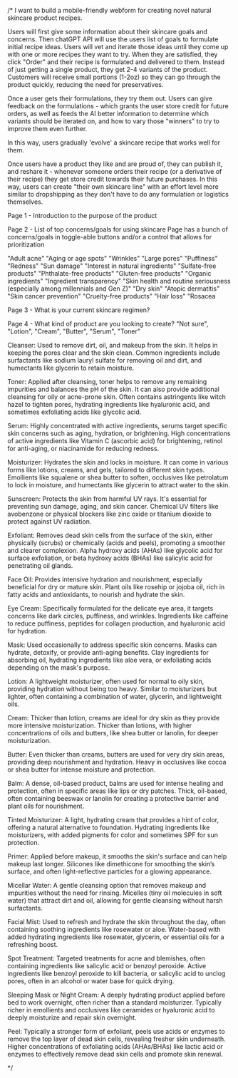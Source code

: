 /*
I want to build a mobile-friendly webform for creating novel natural skincare product recipes. 

Users will first give some information about their skincare goals and concerns.   Then chatGPT API will use the users list of goals to formulate initial recipe ideas.   Users will vet and iterate those ideas until they come up with one or more recipes they want to try. When they are satisfied, they click "Order" and their recipe is formulated and delivered to them. Instead of just getting a single product, they get 2-4 variants of the product. Customers will receive small portions (1-2oz) so they can go through the product quickly, reducing the need for preservatives.

Once a user gets their formulations, they try them out.  Users can give feedback on the formulations - which grants the user store credit for future orders, as well as feeds the AI better information to determine which variants should be iterated on, and how to vary those "winners" to try to improve them even further. 

In this way, users gradually 'evolve' a skincare recipe that works well for them. 

Once users have a product they like and are proud of, they can publish it, and reshare it - whenever someone orders their recipe (or a derivative of their recipe) they get store credit towards their future purchases. In this way, users can create "their own skincare line" with an effort level more similar to dropshipping as they don't have to do any formulation or logistics themselves. 



Page 1 - Introduction to the purpose of the product

Page 2 - List of top concerns/goals for using skincare 
Page has a bunch of concerns/goals in toggle-able buttons and/or a control that allows for prioritization

"Adult acne"
"Aging or age spots"
"Wrinkles"
"Large pores"
"Puffiness"
"Redness"
"Sun damage"
"Interest in natural ingredients"
"Sulfate-free products"
"Phthalate-free products"
"Gluten-free products"
"Organic ingredients"
"Ingredient transparency"
"Skin health and routine seriousness (especially among millennials and Gen Z)"
"Dry skin"
"Atopic dermatitis"
"Skin cancer prevention"
"Cruelty-free products"
"Hair loss"
"Rosacea

Page 3 - What is your current skincare regimen?

Page 4 - What kind of product are you looking to create?
"Not sure", "Lotion", "Cream", "Butter", "Serum", "Toner" 

Cleanser: Used to remove dirt, oil, and makeup from the skin. It helps in keeping the pores clear and the skin clean. Common ingredients include surfactants like sodium lauryl sulfate for removing oil and dirt, and humectants like glycerin to retain moisture.

Toner: Applied after cleansing, toner helps to remove any remaining impurities and balances the pH of the skin. It can also provide additional cleansing for oily or acne-prone skin. Often contains astringents like witch hazel to tighten pores, hydrating ingredients like hyaluronic acid, and sometimes exfoliating acids like glycolic acid.

Serum: Highly concentrated with active ingredients, serums target specific skin concerns such as aging, hydration, or brightening. High concentrations of active ingredients like Vitamin C (ascorbic acid) for brightening, retinol for anti-aging, or niacinamide for reducing redness.

Moisturizer: Hydrates the skin and locks in moisture. It can come in various forms like lotions, creams, and gels, tailored to different skin types. Emollients like squalene or shea butter to soften, occlusives like petrolatum to lock in moisture, and humectants like glycerin to attract water to the skin.

Sunscreen: Protects the skin from harmful UV rays. It's essential for preventing sun damage, aging, and skin cancer.  Chemical UV filters like avobenzone or physical blockers like zinc oxide or titanium dioxide to protect against UV radiation.

Exfoliant: Removes dead skin cells from the surface of the skin, either physically (scrubs) or chemically (acids and peels), promoting a smoother and clearer complexion. Alpha hydroxy acids (AHAs) like glycolic acid for surface exfoliation, or beta hydroxy acids (BHAs) like salicylic acid for penetrating oil glands.

Face Oil: Provides intensive hydration and nourishment, especially beneficial for dry or mature skin. Plant oils like rosehip or jojoba oil, rich in fatty acids and antioxidants, to nourish and hydrate the skin.

Eye Cream: Specifically formulated for the delicate eye area, it targets concerns like dark circles, puffiness, and wrinkles.  Ingredients like caffeine to reduce puffiness, peptides for collagen production, and hyaluronic acid for hydration.

Mask: Used occasionally to address specific skin concerns. Masks can hydrate, detoxify, or provide anti-aging benefits. Clay ingredients for absorbing oil, hydrating ingredients like aloe vera, or exfoliating acids depending on the mask's purpose.

Lotion: A lightweight moisturizer, often used for normal to oily skin, providing hydration without being too heavy.  Similar to moisturizers but lighter, often containing a combination of water, glycerin, and lightweight oils.

Cream: Thicker than lotion, creams are ideal for dry skin as they provide more intensive moisturization.  Thicker than lotions, with higher concentrations of oils and butters, like shea butter or lanolin, for deeper moisturization.

Butter: Even thicker than creams, butters are used for very dry skin areas, providing deep nourishment and hydration. Heavy in occlusives like cocoa or shea butter for intense moisture and protection.

Balm: A dense, oil-based product, balms are used for intense healing and protection, often in specific areas like lips or dry patches.  Thick, oil-based, often containing beeswax or lanolin for creating a protective barrier and plant oils for nourishment.

Tinted Moisturizer: A light, hydrating cream that provides a hint of color, offering a natural alternative to foundation. Hydrating ingredients like moisturizers, with added pigments for color and sometimes SPF for sun protection.

Primer: Applied before makeup, it smooths the skin's surface and can help makeup last longer. Silicones like dimethicone for smoothing the skin’s surface, and often light-reflective particles for a glowing appearance.

Micellar Water: A gentle cleansing option that removes makeup and impurities without the need for rinsing. Micelles (tiny oil molecules in soft water) that attract dirt and oil, allowing for gentle cleansing without harsh surfactants.

Facial Mist: Used to refresh and hydrate the skin throughout the day, often containing soothing ingredients like rosewater or aloe.  Water-based with added hydrating ingredients like rosewater, glycerin, or essential oils for a refreshing boost.

Spot Treatment: Targeted treatments for acne and blemishes, often containing ingredients like salicylic acid or benzoyl peroxide. Active ingredients like benzoyl peroxide to kill bacteria, or salicylic acid to unclog pores, often in an alcohol or water base for quick drying.

Sleeping Mask or Night Cream: A deeply hydrating product applied before bed to work overnight, often richer than a standard moisturizer. Typically richer in emollients and occlusives like ceramides or hyaluronic acid to deeply moisturize and repair skin overnight.

Peel: Typically a stronger form of exfoliant, peels use acids or enzymes to remove the top layer of dead skin cells, revealing fresher skin underneath. Higher concentrations of exfoliating acids (AHAs/BHAs) like lactic acid or enzymes to effectively remove dead skin cells and promote skin renewal.



*/